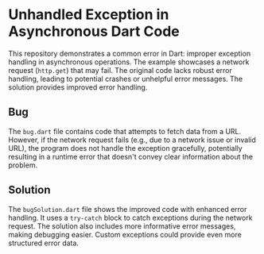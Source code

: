 # Unhandled Exception in Asynchronous Dart Code

This repository demonstrates a common error in Dart: improper exception handling in asynchronous operations.  The example showcases a network request (`http.get`) that may fail.  The original code lacks robust error handling, leading to potential crashes or unhelpful error messages. The solution provides improved error handling.

## Bug

The `bug.dart` file contains code that attempts to fetch data from a URL. However, if the network request fails (e.g., due to a network issue or invalid URL), the program does not handle the exception gracefully, potentially resulting in a runtime error that doesn't convey clear information about the problem.

## Solution

The `bugSolution.dart` file shows the improved code with enhanced error handling.  It uses a `try-catch` block to catch exceptions during the network request.  The solution also includes more informative error messages, making debugging easier.  Custom exceptions could provide even more structured error data.